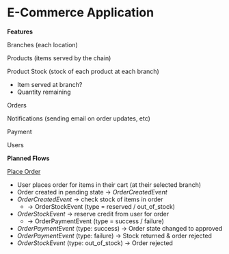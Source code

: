 # E-Commerce Application

**Features**

Branches (each location)

Products (items served by the chain)

Product Stock (stock of each product at each branch)

- Item served at branch?
- Quantity remaining

Orders

Notifications (sending email on order updates, etc)

Payment

Users



**Planned Flows**

<u>Place Order</u>

* User places order for items in their cart (at their selected branch)
* Order created in pending state -> *OrderCreatedEvent*
* *OrderCreatedEvent* -> check stock of items in order 
  * -> OrderStockEvent (type = reserved / out_of_stock)
* *OrderStockEvent* -> reserve credit from user for order
  * -> OrderPaymentEvent (type = success / failure)
* *OrderPaymentEvent* (type: success) -> Order state changed to approved
* *OrderPaymentEvent* (type: failure) -> Stock returned & order rejected
* *OrderStockEvent* (type: out_of_stock) -> Order rejected

 